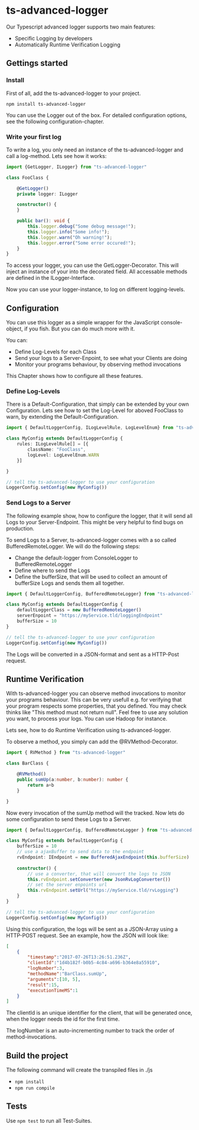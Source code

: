 # ts-advanced-logger
Our Typescript advanced logger supports two main features:
* Specific Logging by developers
* Automatically Runtime Verification Logging

## Gettings started
### Install
First of all, add the ts-advanced-logger to your project.
```
npm install ts-advanced-logger
```
You can use the Logger out of the box. For detailed configuration options, see the following configuration-chapter.

### Write your first log
To write a log, you only need an instance of the ts-advanced-logger and call a log-method. Lets see how it works:
```ts
import {GetLogger, ILogger} from "ts-advanced-logger"

class FooClass {

    @GetLogger()
    private logger: ILogger

    constructor() {
    }

    public bar(): void {
        this.logger.debug("Some debug message!");
        this.logger.info("Some info!");
        this.logger.warn("Oh warning!");
        this.logger.error("Some error occured!");
    }
}
```
To access your logger, you can use the GetLogger-Decorator. This will inject an instance of your into the decorated field. All accessable methods are defined in the ILogger-Interface.

Now you can use your logger-instance, to log on different logging-levels.

## Configuration
You can use this logger as a simple wrapper for the JavaScript console-object, if you fish. But you can do much more with it.

You can:
* Define Log-Levels for each Class
* Send your logs to a Server-Enpoint, to see what your Clients are doing
* Monitor your programs behaviour, by observing method invocations

This Chapter shows how to configure all these features.

### Define Log-Levels
There is a Default-Configuration, that simply can be extended by your own Configuration. Lets see how to set the Log-Level for aboved FooClass to warn, by extending the Default-Configuration.

```ts
import { DefaultLoggerConfig, ILogLevelRule, LogLevelEnum} from "ts-advanced-logger"

class MyConfig extends DefaultLoggerConfig {
    rules: ILogLevelRule[] = [{
        className: "FooClass",
        logLevel: LogLevelEnum.WARN
    }]

}

// tell the ts-advanced-logger to use your configuration
LoggerConfig.setConfig(new MyConfig())
```

### Send Logs to a Server
The following example show, how to configure the logger, that it will send all Logs to your Server-Endpoint. This might be very helpful to find bugs on production.

To send Logs to a Server, ts-advanced-logger comes with a so called BufferedRemoteLogger.
We will do the following steps:
* Change the default-logger from ConsoleLogger to BufferedRemoteLogger
* Define where to send the Logs
* Define the bufferSize, that will be used to collect an amount of bufferSize Logs and sends them all together.

```ts
import { DefaultLoggerConfig, BufferedRemoteLogger} from "ts-advanced-logger"

class MyConfig extends DefaultLoggerConfig {
    defaultLoggerClass = new BufferedRemoteLogger()
    serverEnpoint = "https://myService.tld/loggingEndpoint"
    bufferSize = 10
}

// tell the ts-advanced-logger to use your configuration
LoggerConfig.setConfig(new MyConfig())
```
The Logs will be converted in a JSON-format and sent as a HTTP-Post request.



## Runtime Verification
With ts-advanced-logger you can observe method invocations to monitor your programs behaviour. This can be very usefull e.g. for verifying that your program respects some properties, that you defined. You may check thinks like "This method must not return null".
Feel free to use any solution you want, to process your logs. You can use Hadoop for instance.

Lets see, how to do Runtime Verification using ts-advanced-logger.

To observe a method, you simply can add the @RVMethod-Decorator.

```ts
import { RVMethod } from "ts-advanced-logger"

class BarClass {

    @RVMethod()
    public sumUp(a:number, b:number): number {
        return a+b
    }

}
```
Now every invocation of the sumUp method will the tracked. Now lets do some configuration to send these Logs to a Server.

```ts
import { DefaultLoggerConfig, BufferedRemoteLogger } from "ts-advanced-logger"

class MyConfig extends DefaultLoggerConfig {
    bufferSize = 10
    // use a ajaxBuffer to send data to the endpoint
    rvEndpoint: IEndpoint = new BufferedAjaxEndpoint(this.bufferSize)
    
    constructor() {
        // use a converter, that will convert the logs to JSON
        this.rvEndpoint.setConverter(new JsonRvLogConverter())
        // set the server enpoints url
        this.rvEndpoint.setUrl("https://myService.tld/rvLogging")
    }
}

// tell the ts-advanced-logger to use your configuration
LoggerConfig.setConfig(new MyConfig())
```
Using this configuration, the logs will be sent as a JSON-Array using a HTTP-POST request. See an example, how the JSON will look like:

```json
[
    {   
        "timestamp":"2017-07-26T13:26:51.236Z",
        "clientId":"1d4b182f-b0b5-4c84-a696-b364e8a55910",
        "logNumber":3,
        "methodName":"BarClass.sumUp",
        "arguments":[10, 5],
        "result":15,
        "executionTimeMS":1
    }
]
```
The clientId is an unique identifier for the client, that will be generated once, when the logger needs the id for the first time.

The logNumber is an auto-incrementing number to track the order of method-invocations.


## Build the project
The following command will create the transpiled files in ./js
* ```npm install```
* ```npm run compile```
## Tests
Use ```npm test``` to run all Test-Suites.